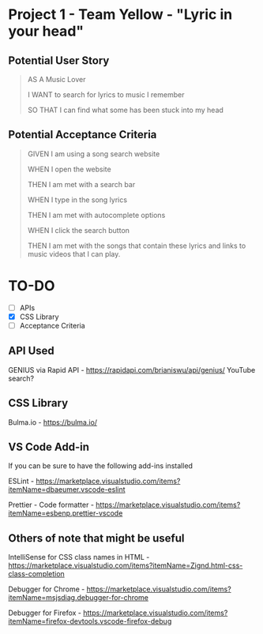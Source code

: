 # Project 1 - Team Yellow - "Lyric in your head"

## Potential User Story

> AS A Music Lover
>
> I WANT to search for lyrics to music I remember
>
> SO THAT I can find what some has been stuck into my head

## Potential Acceptance Criteria

> GIVEN I am using a song search website
>
> WHEN I open the website
>
> THEN I am met with a search bar
>
> WHEN I type in the song lyrics
>
> THEN I am met with autocomplete options
>
> WHEN I click the search button
>
> THEN I am met with the songs that contain these lyrics and links to music videos that I can play. 

# TO-DO

- [ ] APIs
- [x] CSS Library 
- [ ] Acceptance Criteria

## API Used
GENIUS via Rapid API - https://rapidapi.com/brianiswu/api/genius/
YouTube search?

## CSS Library 
Bulma.io - https://bulma.io/

## VS Code Add-in

If you can be sure to have the following add-ins installed

ESLint - https://marketplace.visualstudio.com/items?itemName=dbaeumer.vscode-eslint

Prettier - Code formatter - https://marketplace.visualstudio.com/items?itemName=esbenp.prettier-vscode

## Others of note that might be useful

IntelliSense for CSS class names in HTML - https://marketplace.visualstudio.com/items?itemName=Zignd.html-css-class-completion

Debugger for Chrome - https://marketplace.visualstudio.com/items?itemName=msjsdiag.debugger-for-chrome

Debugger for Firefox - https://marketplace.visualstudio.com/items?itemName=firefox-devtools.vscode-firefox-debug

